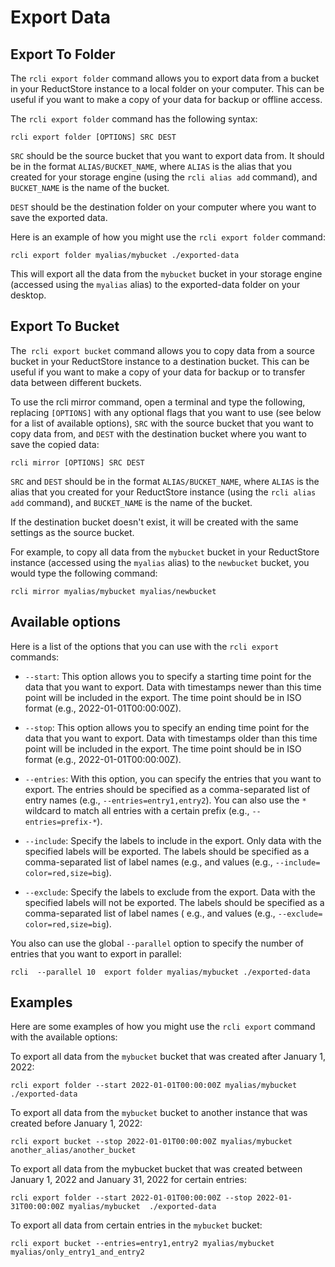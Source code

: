 # Export Data

## Export To Folder

The `rcli export folder` command allows you to export data from a bucket in your ReductStore instance to a local folder
on
your computer. This can be useful if you want to make a copy of your data for backup or offline access.

The `rcli export folder` command has the following syntax:

```
rcli export folder [OPTIONS] SRC DEST
```

`SRC` should be the source bucket that you want to export data from. It should be in the format `ALIAS/BUCKET_NAME`,
where
`ALIAS` is the alias that you created for your storage engine (using the `rcli alias add` command), and `BUCKET_NAME` is
the
name of the bucket.

`DEST` should be the destination folder on your computer where you want to save the exported data.

Here is an example of how you might use the `rcli export folder` command:

```
rcli export folder myalias/mybucket ./exported-data
```

This will export all the data from the `mybucket` bucket in your storage engine (accessed using the `myalias` alias) to
the exported-data folder on your desktop.

## Export To Bucket

The` rcli export bucket` command allows you to copy data from a source bucket in your ReductStore instance to a
destination bucket.
This can be useful if you want to make a copy of your data for backup or to transfer data between different buckets.

To use the rcli mirror command, open a terminal and type the following, replacing `[OPTIONS]` with any optional flags
that you want to use (see below for a list of available options), `SRC` with the source bucket that you want to copy
data from, and `DEST` with the destination bucket where you want to save the copied data:

```
rcli mirror [OPTIONS] SRC DEST
```

`SRC` and `DEST` should be in the format `ALIAS/BUCKET_NAME`, where `ALIAS` is the alias that you created for your
ReductStore instance (using the `rcli alias add` command), and `BUCKET_NAME` is the name of the bucket.

If the destination bucket doesn't exist, it will be created with the same settings as the source bucket.

For example, to copy all data from the `mybucket` bucket in your ReductStore instance (accessed using the `myalias`
alias) to
the `newbucket` bucket, you would type the following command:

```
rcli mirror myalias/mybucket myalias/newbucket
```

## Available options

Here is a list of the options that you can use with the `rcli export` commands:

* `--start`: This option allows you to specify a starting time point for the data that you want to export. Data with
  timestamps newer than this time point will be included in the export. The time point should be in ISO format (e.g.,
  2022-01-01T00:00:00Z).

* `--stop`: This option allows you to specify an ending time point for the data that you want to export. Data with
  timestamps older than this time point will be included in the export. The time point should be in ISO format (e.g.,
  2022-01-01T00:00:00Z).

* `--entries`: With this option, you can specify the entries that you want to export. The entries should be specified
  as a comma-separated list of entry names (e.g., `--entries=entry1,entry2`).
  You can also use the `*` wildcard to match all entries with a certain prefix (e.g., `--entries=prefix-*`).

* `--include`: Specify the labels to include in the export. Only data with
  the specified labels will be exported. The labels should be specified as a comma-separated list of label names (e.g.,
  and values (e.g., `--include= color=red,size=big`).

* `--exclude`: Specify the labels to exclude from the export. Data with
  the specified labels will not be exported. The labels should be specified as a comma-separated list of label names (
  e.g., and values (e.g., `--exclude= color=red,size=big`).

You also can use the global `--parallel` option to specify the number of entries that you want to export in parallel:

```
rcli  --parallel 10  export folder myalias/mybucket ./exported-data
```

## Examples

Here are some examples of how you might use the `rcli export` command with the available options:

To export all data from the `mybucket` bucket that was created after January 1, 2022:

```
rcli export folder --start 2022-01-01T00:00:00Z myalias/mybucket ./exported-data
```

To export all data from the `mybucket` bucket to another instance that was created before January 1, 2022:

```
rcli export bucket --stop 2022-01-01T00:00:00Z myalias/mybucket another_alias/another_bucket
```

To export all data from the mybucket bucket that was created between January 1, 2022 and January 31, 2022
for certain entries:

```
rcli export folder --start 2022-01-01T00:00:00Z --stop 2022-01-31T00:00:00Z myalias/mybucket  ./exported-data
```

To export all data from certain entries in the `mybucket` bucket:

```
rcli export bucket --entries=entry1,entry2 myalias/mybucket myalias/only_entry1_and_entry2
```
